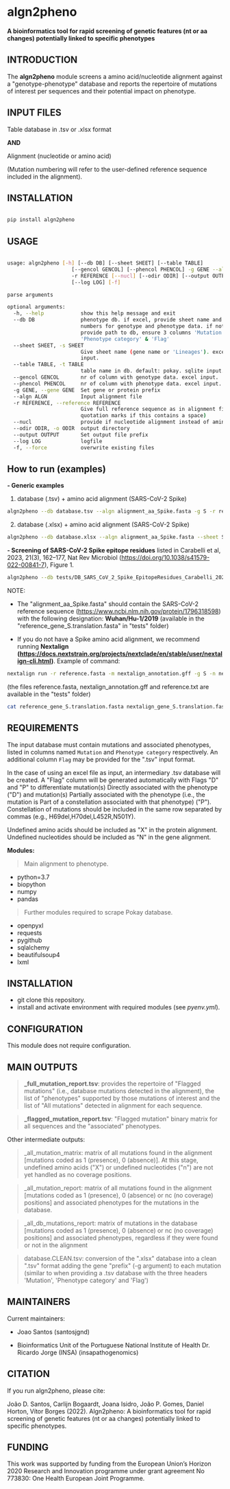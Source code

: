 # algn2pheno

**A bioinformatics tool for rapid screening of genetic features (nt or aa changes) potentially linked to specific phenotypes**


INTRODUCTION
------------------

The **algn2pheno** module screens a amino acid/nucleotide alignment against a "genotype-phenotype" database and reports the repertoire of mutations of interest per sequences and their potential impact on phenotype.


INPUT FILES
----------------

Table database in .tsv or .xlsx format 

**AND**        

Alignment (nucleotide or amino acid)   


(Mutation numbering will refer to the user-defined reference sequence included in the alignment).


INSTALLATION
----------------
```bash

pip install algn2pheno

```


USAGE
----------------

```bash

usage: algn2pheno [-h] [--db DB] [--sheet SHEET] [--table TABLE]
                     [--gencol GENCOL] [--phencol PHENCOL] -g GENE --algn ALGN
                     -r REFERENCE [--nucl] [--odir ODIR] [--output OUTPUT]
                     [--log LOG] [-f]

parse arguments

optional arguments:
  -h, --help            show this help message and exit
  --db DB               phenotype db. if excel, provide sheet name and columns
                        numbers for genotype and phenotype data. if not excel,
                        provide path to db, ensure 3 columns 'Mutation',
                        'Phenotype category' & 'Flag'
  --sheet SHEET, -s SHEET
                        Give sheet name (gene name or 'Lineages'). excel
                        input.
  --table TABLE, -t TABLE
                        table name in db. default: pokay. sqlite input.
  --gencol GENCOL       nr of column with genotype data. excel input.
  --phencol PHENCOL     nr of column with phenotype data. excel input.
  -g GENE, --gene GENE  Set gene or protein prefix
  --algn ALGN           Input alignment file
  -r REFERENCE, --reference REFERENCE
                        Give full reference sequence as in alignment file (use
                        quotation marks if this contains a space)
  --nucl                provide if nucleotide alignment instead of amino acid.
  --odir ODIR, -o ODIR  output directory
  --output OUTPUT       Set output file prefix
  --log LOG             logfile
  -f, --force           overwrite existing files


```


How to run (examples)
----------------------

**- Generic examples**

  1. database (.tsv) + amino acid alignment (SARS-CoV-2 Spike)

```bash
algn2pheno --db database.tsv --algn alignment_aa_Spike.fasta -g S -r reference_header --odir output_folder --output output_prefix
```

  2. database (.xlsx) + amino acid alignment (SARS-CoV-2 Spike)

```bash
algn2pheno --db database.xlsx --algn alignment_aa_Spike.fasta --sheet S --gencol ["Mutation" column number] --phencol ["Phenotype category" column number] -g S -r reference_header --odir output_folder --output output_prefix
```


**- Screening of SARS-CoV-2 Spike epitope residues** listed in Carabelli et al, 2023, 21(3), 162–177, Nat Rev Microbiol (https://doi.org/10.1038/s41579-022-00841-7), Figure 1.

```bash
algn2pheno --db tests/DB_SARS_CoV_2_Spike_EpitopeResidues_Carabelli_2023_NatRevMic_Fig1.tsv -g S --algn alignment_aa_Spike.fasta -r Wuhan/Hu-1/2019 --odir output_folder --output output_prefix
```

NOTE: 

- The "alignment_aa_Spike.fasta" should contain the SARS-CoV-2 reference sequence (https://www.ncbi.nlm.nih.gov/protein/1796318598) with the following designation: **Wuhan/Hu-1/2019** (available in the "reference_gene_S.translation.fasta" in "tests" folder) 

- If you do not have a Spike amino acid alignment, we recommend running **Nextalign (https://docs.nextstrain.org/projects/nextclade/en/stable/user/nextalign-cli.html)**. Example of command:

```bash
nextalign run -r reference.fasta -m nextalign_annotation.gff -g S -n nextalign -O nextalign_output_folder sequences.fasta
```
(the files reference.fasta, nextalign_annotation.gff and reference.txt are available in the "tests" folder)

```bash
cat reference_gene_S.translation.fasta nextalign_gene_S.translation.fasta > alignment_aa_Spike.fasta 
```





REQUIREMENTS
-----------------

The input database must contain mutations and associated phenotypes, listed in columns named `Mutation` and `Phenotype category` respectively. An additional column `Flag` may be provided for the ".tsv" input format.

In the case of using an excel file as input, an intermediary .tsv database will be created. A "Flag" column will be generated automatically with Flags "D" and "P" to differentiate mutation(s) Directly associated with the phenotype ("D") and mutation(s) Partially associated with the phenotype (i.e., the mutation is Part of a constellation associated with that phenotype) ("P"). Constellation of mutations should be included in the same row separated by commas (e.g., H69del,H70del,L452R,N501Y). 

Undefined amino acids should be included as "X" in the protein alignment.
Undefined nucleotides should be included as "N" in the gene alignment.

**Modules:**

> Main alignment to phenotype.
  - python=3.7
  - biopython
  - numpy 
  - pandas

> Further modules required to scrape Pokay database.
  - openpyxl
  - requests
  - pygithub
  - sqlalchemy
  - beautifulsoup4
  - lxml


INSTALLATION
-----------------

- git clone this repository.
- install and activate environment with required modules (see _pyenv.yml_).

CONFIGURATION
-----------------

This module does not require configuration.   



MAIN OUTPUTS
------------------------

> **_full_mutation_report.tsv**: provides the repertoire of "Flagged mutations" (i.e., database mutations detected in the alignment), the list of "phenotypes" supported by those mutations of interest and the list of "All mutations" detected in alignment for each sequence.

> **_flagged_mutation_report.tsv**: "Flagged mutation" binary matrix for all sequences and the "associated" phenotypes.


Other intermediate outputs:

> _all_mutation_matrix:  matrix of all mutations found in the alignment [mutations coded as 1 (presence), 0 (absence)]. At this stage, undefined amino acids ("X") or undefined nucleotides ("n") are not yet handled as no coverage positions.

> _all_mutation_report: matrix of all mutations found in the alignment [mutations coded as 1 (presence), 0 (absence) or nc (no coverage) positions] and associated phenotypes for the mutations in the database.

> _all_db_mutations_report: matrix of mutations in the database [mutations coded as 1 (presence), 0 (absence) or nc (no coverage) positions] and associated phenotypes, regardless if they were found or not in the alignment

> database.CLEAN.tsv: conversion of the ".xlsx" database into a clean ".tsv" format adding the gene "prefix" (-g argument) to each mutation (similar to when providing a .tsv database with the three headers 'Mutation', 'Phenotype category' and 'Flag')

MAINTAINERS
----------------

Current maintainers:

- Joao Santos (santosjgnd) 

- Bioinformatics Unit of the Portuguese National Institute of Health Dr. Ricardo Jorge (INSA) (insapathogenomics)



CITATION
----------

If you run algn2pheno, please cite:

João D. Santos,  Carlijn Bogaardt, Joana Isidro, João P. Gomes, Daniel Horton, Vítor Borges (2022). Algn2pheno: A bioinformatics tool for rapid screening of genetic features (nt or aa changes) potentially linked to specific phenotypes.


FUNDING
----------------

This work was supported by funding from the European Union’s Horizon 2020 Research and Innovation programme under grant agreement No 773830: One Health European Joint Programme.

